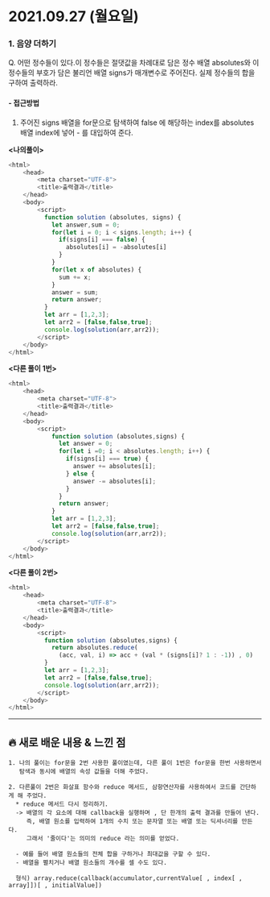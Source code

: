 # 2021.09.27 (월요일)
### **1. 음양 더하기**

Q. 어떤 정수들이 있다.이 정수들은 절댓값을 차례대로 담은 정수 배열 absolutes와
   이 정수들의 부호가 담은 불리언 배열 signs가 매개변수로 주어진다.
   실제 정수들의 합을 구하여 출력하라.

#### -  접근방법

1. 주어진 signs 배열을 for문으로 탐색하여 false 에 해당하는 index를 
   absolutes 배열 index에 넣어 - 를 대입하여 준다.
   
 
**<나의풀이>**
```javascript
<html>
    <head>
        <meta charset="UTF-8">
        <title>출력결과</title>
    </head>
    <body>
        <script>
          function solution (absolutes, signs) {
            let answer,sum = 0;
            for(let i = 0; i < signs.length; i++) {
              if(signs[i] === false) {
                absolutes[i] = -absolutes[i]
              }
            }
            for(let x of absolutes) {
              sum += x;
            }
            answer = sum;
            return answer;
          }  
          let arr = [1,2,3];
          let arr2 = [false,false,true];
          console.log(solution(arr,arr2));
        </script>
    </body>
</html>
```


**<다른 풀이 1번>**
```javascript
<html>
    <head>
        <meta charset="UTF-8">
        <title>출력결과</title>
    </head>
    <body>
        <script>
            function solution (absolutes,signs) {
              let answer = 0;
              for(let i =0; i < absolutes.length; i++) {
                if(signs[i] === true) {
                  answer += absolutes[i];
                } else {
                  answer -= absolutes[i];
                }
              }
              return answer;
            }
            let arr = [1,2,3];
            let arr2 = [false,false,true];
            console.log(solution(arr,arr2));
        </script>
    </body>
</html>
```

**<다른 풀이 2번>**
```javascript
<html>
    <head>
        <meta charset="UTF-8">
        <title>출력결과</title>
    </head>
    <body>
        <script>
          function solution (absolutes,signs) {
            return absolutes.reduce(
              (acc, val, i) => acc + (val * (signs[i]? 1 : -1)) , 0)
          }
          let arr = [1,2,3];
          let arr2 = [false,false,true];
          console.log(solution(arr,arr2));
        </script>
    </body>
</html>
```
---
##  **🔥 새로 배운 내용 & 느낀 점**

    1. 나의 풀이는 for문을 2번 사용한 풀이였는데, 다른 풀이 1번은 for문을 한번 사용하면서
       탐색과 동시에 배열의 속성 값들을 더해 주었다.

    2. 다른풀이 2번은 화살표 함수와 reduce 메서드, 삼항연산자를 사용하여서 코드를 간단하게 해 주었다.
      * reduce 메서드 다시 정리하기.
      -> 배열의 각 요소에 대해 callback을 실행하며 , 단 한개의 출력 결과를 만들어 낸다.
         즉, 배열 원소를 입력하여 1개의 수치 또는 문자열 또는 배열 또는 딕셔너리를 만든다.
         그래서 '줄이다'는 의미의 reduce 라는 의미를 얻었다.

      - 예를 들어 배열 원소들의 전체 합을 구하거나 최대값을 구할 수 있다.
      - 배열을 펼치거나 배열 원소들의 개수를 셀 수도 있다.
      
      형식) array.reduce(callback(accumulator,currentValue[ , index[ , array]])[ , initialValue]) 
      